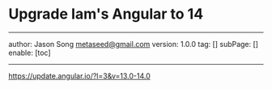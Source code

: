 # Upgrade Iam's Angular to 14
---
author: Jason Song <metaseed@gmail.com>
version: 1.0.0
tag: []
subPage: []
enable: [toc]

---
https://update.angular.io/?l=3&v=13.0-14.0

